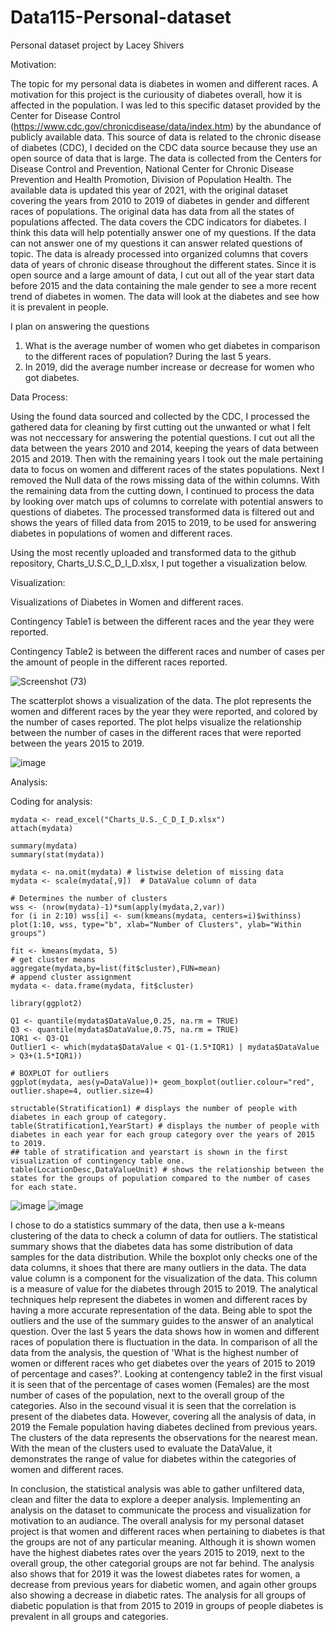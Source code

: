 # Data115-Personal-dataset
Personal dataset project by Lacey Shivers

Motivation: 

The topic for my personal data is diabetes in women and different races.
A motivation for this project is the curiousity of diabetes overall, how it is affected in the population. I was led to this specific dataset provided by the Center for Disease Control (https://www.cdc.gov/chronicdisease/data/index.htm) by the abundance of publicly available data. This source of data is related to the chronic disease of diabetes (CDC), I decided on the CDC data source because they use an open source of data that is large. The data is collected from the Centers for Disease Control and Prevention, National Center for Chronic Disease Prevention and Health Promotion, Division of Population Health. The available data is updated this year of 2021, with the original dataset covering the years from 2010 to 2019 of diabetes in gender and different races of populations. The original data has data from all the states of populations affected. The data covers the CDC indicators for diabetes. I think this data will help potentially answer one of my questions. If the data can not answer one of my questions it can answer related questions of topic. The data is already processed into organized columns that covers data of years of chronic disease throughout the different states. Since it is open source and a large amount of data, I cut out all of the year start data before 2015 and the data containing the male gender to see a more recent trend of diabetes in women. The data will look at the diabetes and see how it is prevalent in people.

I plan on answering the questions 
 1) What is the average number of women who get diabetes in comparison to the different races of population? During the last 5 years.
 2) In 2019, did the average number increase or decrease for women who got diabetes. 

Data Process: 

Using the found data sourced and collected by the CDC, I processed the gathered data for cleaning by first cutting out the unwanted or what I felt was not neccessary for answering the potential questions. I cut out all the data between the years 2010 and 2014, keeping the years of data between 2015 and 2019. Then with the remaining years I took out the male pertaining data to focus on women and different races of the states populations. Next I removed the Null data of the rows missing data of the within columns. With the remaining data from the cutting down, I continued to process the data by looking over match ups of columns to correlate with potential answers to questions of diabetes. The processed transformed data is filtered out and shows the years of filled data from 2015 to 2019, to be used for answering diabetes in populations of women and different races.

Using the most recently uploaded and transformed data to the github repository, Charts_U.S.C_D_I_D.xlsx, I put together a visualization below. 

Visualization:

Visualizations of Diabetes in Women and different races.

Contingency Table1 is between the different races and the year they were reported. 

Contingency Table2 is between the different races and number of cases per the amount of people in the different races reported.

![Screenshot (73)](https://user-images.githubusercontent.com/91345984/142364664-e2a29dde-5c5a-418f-815b-6306b7577ee9.png)

The scatterplot shows a visualization of the data.
The plot represents the women and different races by the year they were reported, and colored by the number of cases reported. 
The plot helps visualize the relationship between the number of cases in the different races that were reported between the years 2015 to 2019.

![image](https://user-images.githubusercontent.com/91345984/142364212-68153f6c-1b2f-46c1-b3a3-bae35e924e70.png)

Analysis:

Coding for analysis:
```{r analysis}
mydata <- read_excel("Charts_U.S._C_D_I_D.xlsx")
attach(mydata)

summary(mydata)
summary(stat(mydata))

mydata <- na.omit(mydata) # listwise deletion of missing data
mydata <- scale(mydata[,9])  # DataValue column of data 

# Determines the number of clusters
wss <- (nrow(mydata)-1)*sum(apply(mydata,2,var))
for (i in 2:10) wss[i] <- sum(kmeans(mydata, centers=i)$withinss)
plot(1:10, wss, type="b", xlab="Number of Clusters", ylab="Within groups")

fit <- kmeans(mydata, 5)
# get cluster means
aggregate(mydata,by=list(fit$cluster),FUN=mean)
# append cluster assignment
mydata <- data.frame(mydata, fit$cluster)

library(ggplot2)

Q1 <- quantile(mydata$DataValue,0.25, na.rm = TRUE) 
Q3 <- quantile(mydata$DataValue,0.75, na.rm = TRUE) 
IQR1 <- Q3-Q1
Outlier1 <- which(mydata$DataValue < Q1-(1.5*IQR1) | mydata$DataValue > Q3+(1.5*IQR1))

# BOXPLOT for outliers
ggplot(mydata, aes(y=DataValue))+ geom_boxplot(outlier.colour="red", outlier.shape=4, outlier.size=4)

structable(Stratification1) # displays the number of people with diabetes in each group of category.
table(Stratification1,YearStart) # displays the number of people with diabetes in each year for each group category over the years of 2015 to 2019. 
## table of stratification and yearstart is shown in the first visualization of contingency table one. 
table(LocationDesc,DataValueUnit) # shows the relationship between the states for the groups of population compared to the number of cases for each state. 

``` 
![image](https://user-images.githubusercontent.com/91345984/144966977-12766f48-73c1-48fc-937f-54539226cfd6.png)
![image](https://user-images.githubusercontent.com/91345984/144958699-7addfbca-9e04-42ed-b95c-5d6b136a51a1.png)

I chose to do a statistics summary of the data, then use a k-means clustering of the data to check a column of data for outliers. The statistical summary shows that the diabetes data has some distribution of data samples for the data distribution. While the boxplot only checks one of the data columns, it shoes that there are many outliers in the data. The data value column is a component for the visualization of the data. This column is a measure of value for the diabetes through 2015 to 2019. The analytical techniques help represent the diabetes in women and different races by having a more accurate representation of the data. Being able to spot the outliers and the use of the summary guides to the answer of an analytical question. Over the last 5 years the data shows how in women and different races of population there is fluctuation in the data. In comparison of all the data from the analysis, the question of 'What is the highest number of women or different races who get diabetes over the years of 2015 to 2019 of percentage and cases?'. Looking at contengency table2 in the first visual it is seen that of the percentage of cases women (Females) are the most number of cases of the population, next to the overall group of the categories. Also in the secound visual it is seen that the correlation is present of the diabetes data. However, covering all the analysis of data, in 2019 the Female population having diabetes declined from previous years. The clusters of the data represents the observations for the nearest mean. With the mean of the clusters used to evaluate the DataValue, it demonstrates the range of value for diabetes within the categories of women and different races.  

In conclusion, the statistical analysis was able to gather unfiltered data, clean and filter the data to explore a deeper analysis. Implementing an analysis on the dataset to communicate the process and visualization for motivation to an audiance. The overall analysis for my personal dataset project is that women and different races when pertaining to diabetes is that the groups are not of any particular meaning. Although it is shown women have the highest diabetes rates over the years 2015 to 2019, next to the overall group, the other categorial groups are not far behind. The analysis also shows that for 2019 it was the lowest diabetes rates for women, a decrease from previous years for diabetic women, and again other groups also showing a decrease in diabetic rates. The analysis for all groups of diabetic population is that from 2015 to 2019 in groups of people diabetes is prevalent in all groups and categories. 



